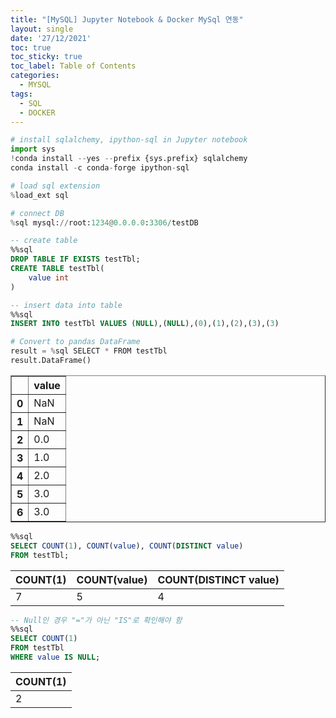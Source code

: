 ```yaml
---
title: "[MySQL] Jupyter Notebook & Docker MySql 연동"
layout: single
date: '27/12/2021'
toc: true
toc_sticky: true
toc_label: Table of Contents
categories:
  - MYSQL
tags:
  - SQL
  - DOCKER
---
```



```python
# install sqlalchemy, ipython-sql in Jupyter notebook
import sys
!conda install --yes --prefix {sys.prefix} sqlalchemy
conda install -c conda-forge ipython-sql
```

```python
# load sql extension
%load_ext sql
```

```python
# connect DB
%sql mysql://root:1234@0.0.0.0:3306/testDB
```

```sql
-- create table 
%%sql
DROP TABLE IF EXISTS testTbl;
CREATE TABLE testTbl(
    value int
)
```

```sql
-- insert data into table
%%sql
INSERT INTO testTbl VALUES (NULL),(NULL),(0),(1),(2),(3),(3)
```

```python
# Convert to pandas DataFrame
result = %sql SELECT * FROM testTbl
result.DataFrame()
```

<div>
<style scoped>
    .dataframe tbody tr th:only-of-type {
        vertical-align: middle;
    }

    .dataframe tbody tr th {
        vertical-align: top;
    }

    .dataframe thead th {
        text-align: right;
    }
</style>
<table border="1" class="dataframe">
  <thead>
    <tr style="text-align: right;">
      <th></th>
      <th>value</th>
    </tr>
  </thead>
  <tbody>
    <tr>
      <th>0</th>
      <td>NaN</td>
    </tr>
    <tr>
      <th>1</th>
      <td>NaN</td>
    </tr>
    <tr>
      <th>2</th>
      <td>0.0</td>
    </tr>
    <tr>
      <th>3</th>
      <td>1.0</td>
    </tr>
    <tr>
      <th>4</th>
      <td>2.0</td>
    </tr>
    <tr>
      <th>5</th>
      <td>3.0</td>
    </tr>
    <tr>
      <th>6</th>
      <td>3.0</td>
    </tr>
  </tbody>
</table>
</div>




```sql
%%sql
SELECT COUNT(1), COUNT(value), COUNT(DISTINCT value)
FROM testTbl;
```

<table>
    <thead>
        <tr>
            <th>COUNT(1)</th>
            <th>COUNT(value)</th>
            <th>COUNT(DISTINCT value)</th>
        </tr>
    </thead>
    <tbody>
        <tr>
            <td>7</td>
            <td>5</td>
            <td>4</td>
        </tr>
    </tbody>
</table>

```sql
-- Null인 경우 "="가 아닌 "IS"로 확인해야 함
%%sql
SELECT COUNT(1)
FROM testTbl
WHERE value IS NULL;
```

<table>
    <thead>
        <tr>
            <th>COUNT(1)</th>
        </tr>
    </thead>
    <tbody>
        <tr>
            <td>2</td>
        </tr>
    </tbody>
</table>


